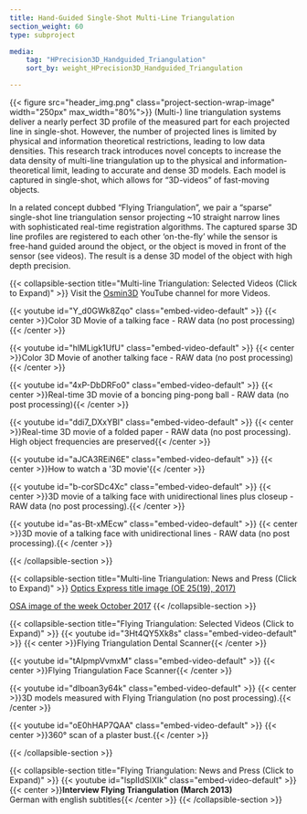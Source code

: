 ```yaml
---
title: Hand-Guided Single-Shot Multi-Line Triangulation
section_weight: 60
type: subproject

media:
    tag: "HPrecision3D_Handguided_Triangulation"
    sort_by: weight_HPrecision3D_Handguided_Triangulation

---
```

{{< figure src="header_img.png" class="project-section-wrap-image" width="250px" max_width="80%">}}
(Multi-) line triangulation systems deliver a nearly perfect 3D profile of the measured part for each projected line in single-shot. However, the number of projected lines is limited by physical and information theoretical restrictions, leading to low data densities. This research track introduces novel concepts to increase the data density of multi-line triangulation up to the physical and information-theoretical limit, leading to accurate and dense 3D models. Each model is captured in single-shot, which allows for “3D-videos” of fast-moving objects. 

 In a related concept dubbed “Flying Triangulation”, we pair a “sparse” single-shot line triangulation sensor projecting ~10 straight narrow lines with sophisticated real-time registration algorithms. The captured sparse 3D line profiles are registered to each other ‘on-the-fly’ while the sensor is free-hand guided around the object, or the object is moved in front of the sensor (see videos). The result is a dense 3D model of the object with high depth precision.
 
{{< collapsible-section title="Multi-line Triangulation: Selected Videos (Click to Expand)" >}}
Visit the [Osmin3D](https://www.youtube.com/user/Osmin3D/videos) YouTube channel for more Videos.

{{< youtube id="Y_d0GWk8Zqo" class="embed-video-default" >}}
{{< center >}}Color 3D Movie of a talking face - RAW data (no post processing){{< /center >}}

{{< youtube id="hlMLigk1UfU" class="embed-video-default" >}}
{{< center >}}Color 3D Movie of another talking face - RAW data (no post processing){{< /center >}}

{{< youtube id="4xP-DbDRFo0" class="embed-video-default" >}}
{{< center >}}Real-time 3D movie of a boncing ping-pong ball - RAW data (no post processing){{< /center >}}

{{< youtube id="ddi7_DXxYBI" class="embed-video-default" >}}
{{< center >}}Real-time 3D movie of a folded paper - RAW data (no post processing). High object frequencies are preserved{{< /center >}}

{{< youtube id="aJCA3REiN6E" class="embed-video-default" >}}
{{< center >}}How to watch a '3D movie'{{< /center >}}

{{< youtube id="b-corSDc4Xc" class="embed-video-default" >}}
{{< center >}}3D movie of a talking face with unidirectional lines plus closeup - RAW data (no post processing).{{< /center >}}

{{< youtube id="as-Bt-xMEcw" class="embed-video-default" >}}
{{< center >}}3D movie of a talking face with unidirectional lines - RAW data (no post processing).{{< /center >}}

{{< /collapsible-section >}}

{{< collapsible-section title="Multi-line Triangulation: News and Press (Click to Expand)" >}}
[Optics Express title image (OE 25(19), 2017)](https://www.osapublishing.org/oe/issue.cfm?volume=25&issue=19)  

[OSA image of the week October 2017](https://www.osapublishing.org/)
{{< /collapsible-section >}}

{{< collapsible-section title="Flying Triangulation: Selected Videos (Click to Expand)" >}}
{{< youtube id="3Ht4QY5Xk8s" class="embed-video-default" >}}
{{< center >}}Flying Triangulation Dental Scanner{{< /center >}}

{{< youtube id="tAIpmpVvmxM" class="embed-video-default" >}}
{{< center >}}Flying Triangulation Face Scanner{{< /center >}}
 
{{< youtube id="dIboan3y64k" class="embed-video-default" >}}
{{< center >}}3D models measured with Flying Triangulation (no post processing).{{< /center >}}

{{< youtube id="oE0hHAP7QAA" class="embed-video-default" >}}
{{< center >}}360° scan of a plaster bust.{{< /center >}}

{{< /collapsible-section >}}

{{< collapsible-section title="Flying Triangulation: News and Press (Click to Expand)" >}}
{{< youtube id="lspIIdSlXIk" class="embed-video-default" >}}
{{< center >}}**Interview Flying Triangulation (March 2013)**<br>German with english subtitles{{< /center >}}
{{< /collapsible-section >}}